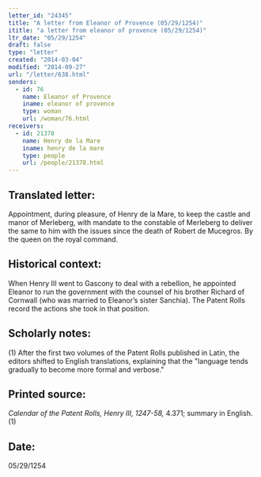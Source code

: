 ```yaml
---
letter_id: "24345"
title: "A letter from Eleanor of Provence (05/29/1254)"
ititle: "a letter from eleanor of provence (05/29/1254)"
ltr_date: "05/29/1254"
draft: false
type: "letter"
created: "2014-03-04"
modified: "2014-09-27"
url: "/letter/638.html"
senders:
  - id: 76
    name: Eleanor of Provence
    iname: eleanor of provence
    type: woman
    url: /woman/76.html
receivers:
  - id: 21378
    name: Henry de la Mare
    iname: henry de la mare
    type: people
    url: /people/21378.html
---
```

<h2> Translated letter:</h2>Appointment, during pleasure, of Henry de la Mare, to keep the castle and manor of Merleberg, with mandate to the constable of Merleberg to deliver the same to him with the issues since the death of Robert de Mucegros.
By the queen on the royal command.
<h2 class="mt-4"> Historical context:</h2>When Henry III went to Gascony to deal with a rebellion, he appointed Eleanor to run the government with the counsel of his brother Richard of Cornwall (who was married to Eleanor’s sister Sanchia). The Patent Rolls record the actions she took in that position.
<h2 class="mt-4"> Scholarly notes:</h2>(1) After the first two volumes of the Patent Rolls published in Latin, the editors shifted to English translations, explaining that the "language tends gradually to become more formal and verbose."
<h2 class="mt-4"> Printed source:</h2><p><em>Calendar of the Patent Rolls, Henry III, 1247-58,</em> 4.371; summary in English.(1)</p><h2 class="mt-4"> Date:</h2>05/29/1254